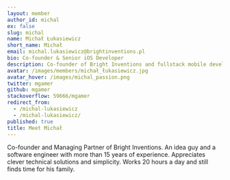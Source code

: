 ```yaml
---
layout: member
author_id: michal
ex: false
slug: michal
name: Michał Łukasiewicz
short_name: Michał
email: michal.lukasiewicz@brightinventions.pl
bio: Co-founder & Senior iOS Developer
description: Co-founder of Bright Inventions and fullstack mobile developer
avatar: /images/members/michał_łukasiewicz.jpg
avatar_hover: /images/michal_passion.png
twitter: mgamer
github: mgamer
stackoverflow: 59666/mgamer
redirect_from:
  - /michal-lukasiewicz
  - /michal-lukasiewicz/
published: true
title: Meet Michał
---
```


Co-founder and Managing Partner of Bright Inventions. An idea guy and a software engineer with more than 15 years of experience. Appreciates clever technical solutions and simplicity. Works 20 hours a day and still finds time for his family.
